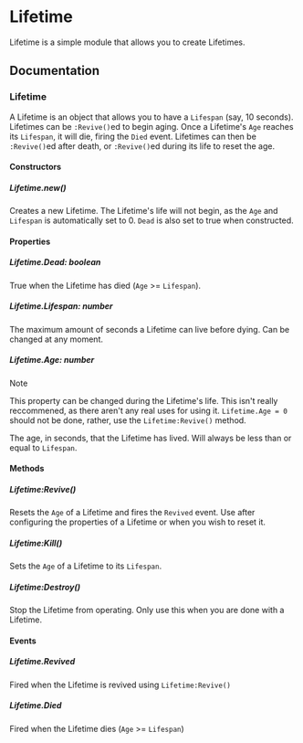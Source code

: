 # Lifetime
Lifetime is a simple module that allows you to create Lifetimes.

## Documentation
### Lifetime
A Lifetime is an object that allows you to have a `Lifespan` (say, 10 seconds). Lifetimes can be `:Revive()`ed to begin aging. Once a Lifetime's `Age` reaches its `Lifespan`, it will die, firing the `Died` event. Lifetimes can then be `:Revive()`ed after death, or `:Revive()`ed during its life to reset the age.

#### Constructors
##### Lifetime.new()
Creates a new Lifetime. The Lifetime's life will not begin, as the `Age` and `Lifespan` is automatically set to 0. `Dead` is also set to true when constructed.

#### Properties
##### Lifetime.Dead: boolean
True when the Lifetime has died (`Age` >= `Lifespan`).

##### Lifetime.Lifespan: number
The maximum amount of seconds a Lifetime can live before dying. Can be changed at any moment.

##### Lifetime.Age: number
> [!NOTE]
> This property can be changed during the Lifetime's life. This isn't really reccommened, as there aren't any real uses for using it.
> `Lifetime.Age = 0` should not be done, rather, use the `Lifetime:Revive()` method.

The age, in seconds, that the Lifetime has lived. Will always be less than or equal to `Lifespan`.

#### Methods
##### Lifetime:Revive()
Resets the `Age` of a Lifetime and fires the `Revived` event. Use after configuring the properties of a Lifetime or when you wish to reset it.

##### Lifetime:Kill()
Sets the `Age` of a Lifetime to its `Lifespan`.

##### Lifetime:Destroy()
Stop the Lifetime from operating. Only use this when you are done with a Lifetime.

#### Events
##### Lifetime.Revived
Fired when the Lifetime is revived using `Lifetime:Revive()`

##### Lifetime.Died
Fired when the Lifetime dies (`Age` >= `Lifespan`)
